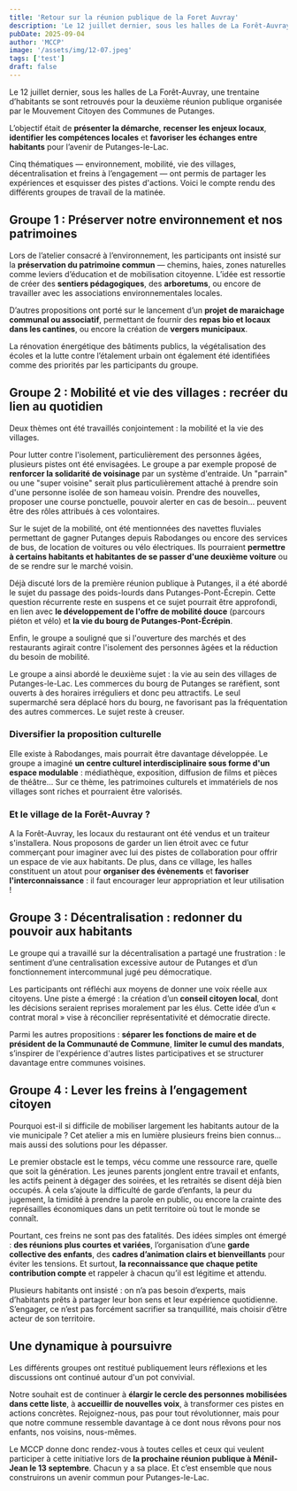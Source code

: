 ```yaml
---
title: 'Retour sur la réunion publique de la Foret Auvray'
description: 'Le 12 juillet dernier, sous les halles de La Forêt-Auvray, une trentaine d’habitants se sont retrouvés pour la deuxième réunion publique organisée par le Mouvement Citoyen des Communes de Putanges.'
pubDate: 2025-09-04
author: 'MCCP'
image: '/assets/img/12-07.jpeg'
tags: ['test']
draft: false
---
```


Le 12 juillet dernier, sous les halles de La Forêt-Auvray, une trentaine d’habitants se sont retrouvés pour la deuxième réunion publique organisée par le Mouvement Citoyen des Communes de Putanges.

L’objectif était de **présenter la démarche**, **recenser les enjeux locaux**, **identifier les compétences locales** et **favoriser les échanges entre habitants** pour l’avenir de Putanges-le-Lac.

Cinq thématiques — environnement, mobilité, vie des villages, décentralisation et freins à l’engagement — ont permis de partager les expériences et esquisser des pistes d'actions. Voici le compte rendu des différents groupes de travail de la matinée.

## Groupe 1 : Préserver notre environnement et nos patrimoines

Lors de l’atelier consacré à l’environnement, les participants ont insisté sur la **préservation du patrimoine commun** — chemins, haies, zones naturelles comme leviers d’éducation et de mobilisation citoyenne. L’idée est ressortie de créer des **sentiers pédagogiques**, des **arboretums**, ou encore de travailler avec les associations environnementales locales.

D’autres propositions ont porté sur le lancement d’un **projet de maraichage communal ou associatif**, permettant de fournir des **repas bio et locaux dans les cantines**, ou encore la création de **vergers municipaux**.

La rénovation énergétique des bâtiments publics, la végétalisation des écoles et la lutte contre l’étalement urbain ont également été identifiées comme des priorités par les participants du groupe.

## Groupe 2 : Mobilité et vie des villages : recréer du lien au quotidien

Deux thèmes ont été travaillés conjointement : la mobilité et la vie des villages.

Pour lutter contre l'isolement, particulièrement des personnes âgées, plusieurs pistes ont été envisagées. Le groupe a par exemple proposé de **renforcer la solidarité de voisinage** par un système d'entraide. Un "parrain" ou une "super voisine" serait plus particulièrement attaché à prendre soin d'une personne isolée de son hameau voisin. Prendre des nouvelles, proposer une course ponctuelle, pouvoir alerter en cas de besoin... peuvent être des rôles attribués à ces volontaires.

Sur le sujet de la mobilité, ont été mentionnées des navettes fluviales permettant de gagner Putanges depuis Rabodanges ou encore des services de bus, de location de voitures ou vélo électriques. Ils pourraient **permettre à certains habitants et habitantes de se passer d'une deuxième voiture** ou de se rendre sur le marché voisin.

Déjà discuté lors de la première réunion publique à Putanges, il a été abordé le sujet du passage des poids-lourds dans Putanges-Pont-Écrepin. Cette question récurrente reste en suspens et ce sujet pourrait être approfondi, en lien avec **le développement de l'offre de mobilité douce** (parcours piéton et vélo) et **la vie du bourg de Putanges-Pont-Écrépin**.

Enfin, le groupe a souligné que si l'ouverture des marchés et des restaurants agirait contre l'isolement des personnes âgées et la réduction du besoin de mobilité.

Le groupe a ainsi abordé le deuxième sujet : la vie au sein des villages de Putanges-le-Lac.
Les commerces du bourg de Putanges se raréfient, sont ouverts à des horaires irréguliers et donc peu attractifs. Le seul supermarché sera déplacé hors du bourg, ne favorisant pas la fréquentation des autres commerces. Le sujet reste à creuser.

### Diversifier la proposition culturelle

Elle existe à Rabodanges, mais pourrait être davantage développée. Le groupe a imaginé **un centre culturel interdisciplinaire sous forme d'un espace modulable** : médiathèque, exposition, diffusion de films et pièces de théâtre...
Sur ce thème, les patrimoines culturels et immatériels de nos villages sont riches et pourraient être valorisés.

### Et le village de la Forêt-Auvray ?

A la Forêt-Auvray, les locaux du restaurant ont été vendus et un traiteur s'installera. Nous proposons de garder un lien étroit avec ce futur commerçant pour imaginer avec lui des pistes de collaboration pour offrir un espace de vie aux habitants. De plus, dans ce village, les halles constituent un atout pour **organiser des évènements** et **favoriser l'interconnaissance** : il faut encourager leur appropriation et leur utilisation !

## Groupe 3 : Décentralisation : redonner du pouvoir aux habitants

Le groupe qui a travaillé sur la décentralisation a partagé une frustration : le sentiment d’une centralisation excessive autour de Putanges et d’un fonctionnement intercommunal jugé peu démocratique.

Les participants ont réfléchi aux moyens de donner une voix réelle aux citoyens. Une piste a émergé : la création d’un **conseil citoyen local**, dont les décisions seraient reprises moralement par les élus. Cette idée d’un « contrat moral » vise à réconcilier représentativité et démocratie directe.

Parmi les autres propositions : **séparer les fonctions de maire et de président de la Communauté de Commune**, **limiter le cumul des mandats**, s’inspirer de l'expérience d'autres listes participatives et se structurer davantage entre communes voisines.

## Groupe 4 : Lever les freins à l’engagement citoyen

Pourquoi est-il si difficile de mobiliser largement les habitants autour de la vie municipale ? Cet atelier a mis en lumière plusieurs freins bien connus… mais aussi des solutions pour les dépasser.

Le premier obstacle est le temps, vécu comme une ressource rare, quelle que soit la génération. Les jeunes parents jonglent entre travail et enfants, les actifs peinent à dégager des soirées, et les retraités se disent déjà bien occupés. À cela s’ajoute la difficulté de garde d’enfants, la peur du jugement, la timidité à prendre la parole en public, ou encore la crainte des représailles économiques dans un petit territoire où tout le monde se connaît.

Pourtant, ces freins ne sont pas des fatalités. Des idées simples ont émergé : **des réunions plus courtes et variées**, l’organisation d’une **garde collective des enfants**, des **cadres d’animation clairs et bienveillants** pour éviter les tensions. Et surtout, **la reconnaissance que chaque petite contribution compte** et rappeler à chacun qu’il est légitime et attendu.

Plusieurs habitants ont insisté : on n’a pas besoin d’experts, mais d’habitants prêts à partager leur bon sens et leur expérience quotidienne. S’engager, ce n’est pas forcément sacrifier sa tranquillité, mais choisir d’être acteur de son territoire.

## Une dynamique à poursuivre

Les différents groupes ont restitué publiquement leurs réflexions et les discussions ont continué autour d'un pot convivial.

Notre souhait est de continuer à **élargir le cercle des personnes mobilisées dans cette liste**, à **accueillir de nouvelles voix**, à transformer ces pistes en actions concrètes. Rejoignez-nous, pas pour tout révolutionner, mais pour que notre commune ressemble davantage à ce dont nous rêvons pour nos enfants, nos voisins, nous-mêmes.

Le MCCP donne donc rendez-vous à toutes celles et ceux qui veulent participer à cette initiative lors de **la prochaine réunion publique à Ménil-Jean le 13 septembre**. Chacun y a sa place. Et c’est ensemble que nous construirons un avenir commun pour Putanges-le-Lac.
